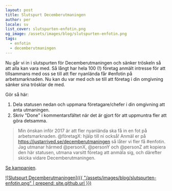 ```yaml
---
layout: post
title: Slutspurt Decemberutmaningen
author: per
locale: sv
list_cover: slutspurten-enfotin.png
og_image: /assets/images/blog/slutspurten-enfotin.png
tags:
  - enfotin
  - decemberutmaningen
---
```


Nu går vi in i slutspurten för Decemberutmaningen och sänker tröskeln så att alla kan vara med.
Så långt har hela 100 (!) företag anmält intresse för att tillsammans med oss se till att fler nyanlända får #enfotin på arbetsmarknaden. Nu kan du var med och se till att företag i din omgivning sänker sina trösklar de med.

Gör så här:

1. Dela statusen nedan och uppmana företagare/chefer i din omgivning att anta utmaningen.
2. Skriv "Done" i kommentarsfältet när det är gjort för att uppmuntra fler att göra detsamma.


> Min önskan inför 2017 är att fler nyanlända ska få in en fot på arbetsmarknaden. @företagX: hjälp till ni också! Anmäl er på https://justarrived.se/decemberutmaningen så låter vi fler få #enfotin.
> Jag utmanar härmed @personX, @personY och @personZ att kopiera den här statusen, utmana varsitt företag att anmäla sig, och därefter skicka vidare Decemberutmaningen.


[Se kampanjen](https://justarrived.se/decemberutmaningen).

[![Slutspurt Decemberutmaningen]({{ "/assets/images/blog/slutspurten-enfotin.png" | prepend: site.github.url }})](https://justarrived.se/decemberutmaningen)

